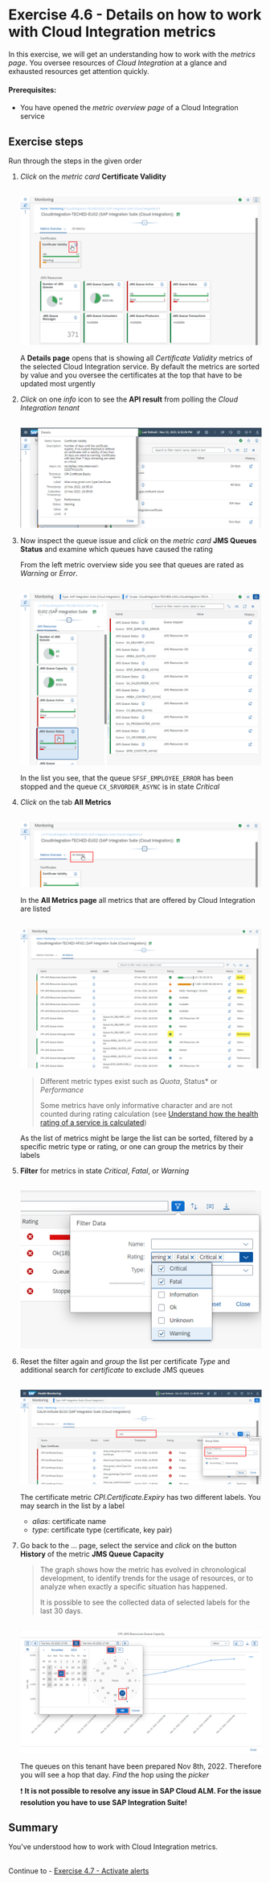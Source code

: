 # Exercise 4.6 - Details on how to work with Cloud Integration metrics

In this exercise, we will get an understanding how to work with the *metrics page*. You oversee resources of *Cloud Integration* at a glance and exhausted resources get attention quickly.

#### Prerequisites:

- You have opened the *metric overview page* of a Cloud Integration service

## Exercise steps

Run through the steps in the given order

1. *Click* on the *metric card* **Certificate Validity**

   <br>![](/exercises/ex4/images/HMMetricOverviewCertificateDetails.png)   
   
   A **Details page** opens that is showing all *Certificate Validity* metrics of the selected Cloud Integration service. By default the metrics are sorted by value and you oversee the certificates at the top that have to be updated most urgently
   
2. *Click* on one *info* icon to see the **API result** from polling the *Cloud Integration tenant*

   <br>![](/exercises/ex4/images/HMMetricCertificateInfo.png)   
   
3. Now inspect the queue issue and *click* on the *metric card* **JMS Queues Status** and examine which queues have caused the rating

   From the left metric overview side you see that queues are rated as *Warning* or *Error*. 
        
   <br>![](/exercises/ex4/images/HMMetricQueueIssue.png)
   
   In the list you see, that the queue `SFSF_EMPLOYEE_ERROR` has been stopped and the queue `CX_SRVORDER_ASYNC` is in state *Critical*

4. *Click* on the tab **All Metrics**

   <br>![](/exercises/ex4/images/HMSwitchToAllMetrics.png)   

   In the **All Metrics page** all metrics that are offered by Cloud Integration are listed 

   <br>![](/exercises/ex4/images/HMCIMetrics.png)
   
   >
   > Different metric types exist such as *Quota*, Status* or *Performance* 
   >
   > Some metrics have only informative character and are not counted during rating calculation (see [Understand how the health rating of a service is calculated](/exercises/ex4/ex44))
   >
   
    As the list of metrics might be large the list can be sorted, filtered by a specific metric type or rating, or one can group the metrics by their labels

5. **Filter** for metrics in state *Critical*, *Fatal*, or *Warning*

   <br>![](/exercises/ex4/images/HMMetricsFilterData.png)   
   
6. Reset the filter again and *group* the list per certificate *Type* and additional search for *certificate* to exclude JMS queues

   <br>![](/exercises/ex4/images/HMMetricsGroupPerCertificateType.png)
   
   The certificate metric *CPI.Certificate.Expiry* has two different labels. You may search in the list by a label
   
   - *alias*: certificate name
   - *type*: certificate type (certificate, key pair) 
   
7. Go back to the ... page, select the    service and *click* on the button **History** of the metric **JMS Queue Capacity**

    >
    > The graph shows how the metric has evolved in chronological development, to identify trends for the usage of resources, or to analyze when exactly a specific situation has happened. 
    > 
    > It is possible to see the collected data of selected labels for the last 30 days. 
    >

    <br>![](/exercises/ex4/images/HMMetricCapacityHistory.png)
    
    The queues on this tenant have been prepared Nov 8th, 2022. Therefore you will see a hop that day. *Find* the hop using the *picker*
    
     :heavy_exclamation_mark: **It is not possible to resolve any issue in SAP Cloud ALM. For the issue resolution you have to use SAP Integration Suite!**
    
## Summary

You've understood how to work with Cloud Integration metrics.

<br>Continue to - [Exercise 4.7 - Activate alerts](/exercises/ex4/ex47/)
